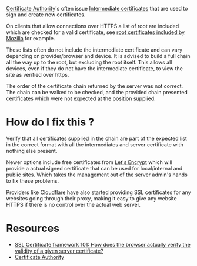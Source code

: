 [Certificate Authority](https://en.wikipedia.org/wiki/Certificate_authority)'s often issue [Intermediate certificates](https://en.wikipedia.org/wiki/Intermediate_Certificate_Authority) that are used to sign and create new certificates.

On clients that allow connections over HTTPS a list of root are included which are checked for a valid certificate, see [root certificates included by Mozilla](https://wiki.mozilla.org/CA:IncludedCAs) for example. 

These lists often do not include the intermediate certificate and can vary depending on provider/browser and device. It is advised to build a full chain all the way up to the root, but excluding the root itself. This allows all devices, even if they do not have the intermediate certificate, to view the site as verified over https.

The order of the certificate chain returned by the server was not correct. The chain can be walked to be checked, and the provided chain presented certificates which were not expected at the position supplied.

# How do I fix this ?

Verify that all certificates supplied in the chain are part of the expected list in the correct format with all the intermediates and server certificate with nothing else present.

Newer options include free certificates from [Let's Encrypt](https://letsencrypt.org/) which will provide a actual signed certificate that can be used for local/internal and public sites.  Which takes the management out of the server admin's hands to fix these problems.

Providers like [Cloudflare](https://www.cloudflare.com) have also started providing SSL certificates for any websites going through their proxy, making it easy to give any website HTTPS if there is no control over the actual web server.

# Resources

* [SSL Certificate framework 101: How does the browser actually verify the validity of a given server certificate?](http://security.stackexchange.com/questions/56389/ssl-certificate-framework-101-how-does-the-browser-actually-verify-the-validity)
* [Certificate Authority](https://en.wikipedia.org/wiki/Certificate_authority)